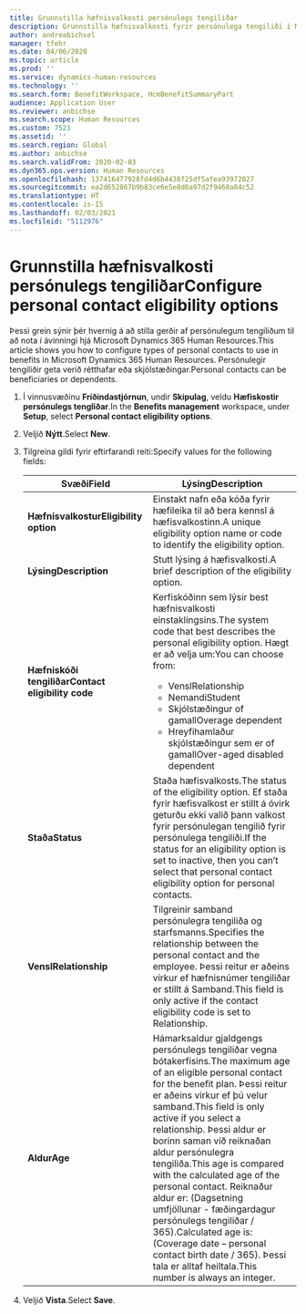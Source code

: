 ```yaml
---
title: Grunnstilla hæfnisvalkosti persónulegs tengiliðar
description: Grunnstilla hæfnisvalkosti fyrir persónulega tengiliði í Microsoft Dynamics 365 Human Resources. Persónulegir tengiliðir geta verið rétthafar eða skjólstæðingar.
author: andreabichsel
manager: tfehr
ms.date: 04/06/2020
ms.topic: article
ms.prod: ''
ms.service: dynamics-human-resources
ms.technology: ''
ms.search.form: BenefitWorkspace, HcmBenefitSummaryPart
audience: Application User
ms.reviewer: anbichse
ms.search.scope: Human Resources
ms.custom: 7521
ms.assetid: ''
ms.search.region: Global
ms.author: anbichse
ms.search.validFrom: 2020-02-03
ms.dyn365.ops.version: Human Resources
ms.openlocfilehash: 137416477928fd4d6b4438f25df5afea93972027
ms.sourcegitcommit: ea2d652867b9b83ce6e5e8d6a97d2f9460a84c52
ms.translationtype: HT
ms.contentlocale: is-IS
ms.lasthandoff: 02/03/2021
ms.locfileid: "5112976"
---
```

# <a name="configure-personal-contact-eligibility-options"></a><span data-ttu-id="eea7f-104">Grunnstilla hæfnisvalkosti persónulegs tengiliðar</span><span class="sxs-lookup"><span data-stu-id="eea7f-104">Configure personal contact eligibility options</span></span>

<span data-ttu-id="eea7f-105">Þessi grein sýnir þér hvernig á að stilla gerðir af persónulegum tengiliðum til að nota í ávinningi hjá Microsoft Dynamics 365 Human Resources.</span><span class="sxs-lookup"><span data-stu-id="eea7f-105">This article shows you how to configure types of personal contacts to use in benefits in Microsoft Dynamics 365 Human Resources.</span></span> <span data-ttu-id="eea7f-106">Persónulegir tengiliðir geta verið rétthafar eða skjólstæðingar.</span><span class="sxs-lookup"><span data-stu-id="eea7f-106">Personal contacts can be beneficiaries or dependents.</span></span> 

1. <span data-ttu-id="eea7f-107">Í vinnusvæðinu **Fríðindastjórnun**, undir **Skipulag**, veldu **Hæfiskostir persónulegs tengliðar**.</span><span class="sxs-lookup"><span data-stu-id="eea7f-107">In the **Benefits management** workspace, under **Setup**, select **Personal contact eligibility options**.</span></span>

2. <span data-ttu-id="eea7f-108">Veljið **Nýtt**.</span><span class="sxs-lookup"><span data-stu-id="eea7f-108">Select **New**.</span></span>

3. <span data-ttu-id="eea7f-109">Tilgreina gildi fyrir eftirfarandi reiti:</span><span class="sxs-lookup"><span data-stu-id="eea7f-109">Specify values for the following fields:</span></span>

   | <span data-ttu-id="eea7f-110">Svæði</span><span class="sxs-lookup"><span data-stu-id="eea7f-110">Field</span></span> | <span data-ttu-id="eea7f-111">Lýsing</span><span class="sxs-lookup"><span data-stu-id="eea7f-111">Description</span></span> |
   | --- | --- |
   | <span data-ttu-id="eea7f-112">**Hæfnisvalkostur**</span><span class="sxs-lookup"><span data-stu-id="eea7f-112">**Eligibility option**</span></span> | <span data-ttu-id="eea7f-113">Einstakt nafn eða kóða fyrir hæfileika til að bera kennsl á hæfisvalkostinn.</span><span class="sxs-lookup"><span data-stu-id="eea7f-113">A unique eligibility option name or code to identify the eligibility option.</span></span> |
   | <span data-ttu-id="eea7f-114">**Lýsing**</span><span class="sxs-lookup"><span data-stu-id="eea7f-114">**Description**</span></span> | <span data-ttu-id="eea7f-115">Stutt lýsing á hæfisvalkosti.</span><span class="sxs-lookup"><span data-stu-id="eea7f-115">A brief description of the eligibility option.</span></span> |
   | <span data-ttu-id="eea7f-116">**Hæfniskóði tengiliðar**</span><span class="sxs-lookup"><span data-stu-id="eea7f-116">**Contact eligibility code**</span></span> | <span data-ttu-id="eea7f-117">Kerfiskóðinn sem lýsir best hæfnisvalkosti einstaklingsins.</span><span class="sxs-lookup"><span data-stu-id="eea7f-117">The system code that best describes the personal eligibility option.</span></span> <span data-ttu-id="eea7f-118">Hægt er að velja um:</span><span class="sxs-lookup"><span data-stu-id="eea7f-118">You can choose from:</span></span> <ul><li><span data-ttu-id="eea7f-119">Vensl</span><span class="sxs-lookup"><span data-stu-id="eea7f-119">Relationship</span></span></li><li><span data-ttu-id="eea7f-120">Nemandi</span><span class="sxs-lookup"><span data-stu-id="eea7f-120">Student</span></span></li><li><span data-ttu-id="eea7f-121">Skjólstæðingur of gamall</span><span class="sxs-lookup"><span data-stu-id="eea7f-121">Overage dependent</span></span></li><li><span data-ttu-id="eea7f-122">Hreyfihamlaður skjólstæðingur sem er of gamall</span><span class="sxs-lookup"><span data-stu-id="eea7f-122">Over-aged disabled dependent</span></span></li></ul> |
   | <span data-ttu-id="eea7f-123">**Staða**</span><span class="sxs-lookup"><span data-stu-id="eea7f-123">**Status**</span></span> | <span data-ttu-id="eea7f-124">Staða hæfisvalkosts.</span><span class="sxs-lookup"><span data-stu-id="eea7f-124">The status of the eligibility option.</span></span> <span data-ttu-id="eea7f-125">Ef staða fyrir hæfisvalkost er stillt á óvirk geturðu ekki valið þann valkost fyrir persónulegan tengilið fyrir persónulega tengiliði.</span><span class="sxs-lookup"><span data-stu-id="eea7f-125">If the status for an eligibility option is set to inactive, then you can’t select that personal contact eligibility option for personal contacts.</span></span> |
   | <span data-ttu-id="eea7f-126">**Vensl**</span><span class="sxs-lookup"><span data-stu-id="eea7f-126">**Relationship**</span></span> | <span data-ttu-id="eea7f-127">Tilgreinir samband persónulegra tengiliða og starfsmanns.</span><span class="sxs-lookup"><span data-stu-id="eea7f-127">Specifies the relationship between the personal contact and the employee.</span></span> <span data-ttu-id="eea7f-128">Þessi reitur er aðeins virkur ef hæfnisnúmer tengiliðar er stillt á Samband.</span><span class="sxs-lookup"><span data-stu-id="eea7f-128">This field is only active if the contact eligibility code is set to Relationship.</span></span> |
   | <span data-ttu-id="eea7f-129">**Aldur**</span><span class="sxs-lookup"><span data-stu-id="eea7f-129">**Age**</span></span> | <span data-ttu-id="eea7f-130">Hámarksaldur gjaldgengs persónulegs tengiliðar vegna bótakerfisins.</span><span class="sxs-lookup"><span data-stu-id="eea7f-130">The maximum age of an eligible personal contact for the benefit plan.</span></span> <span data-ttu-id="eea7f-131">Þessi reitur er aðeins virkur ef þú velur samband.</span><span class="sxs-lookup"><span data-stu-id="eea7f-131">This field is only active if you select a relationship.</span></span> <span data-ttu-id="eea7f-132">Þessi aldur er borinn saman við reiknaðan aldur persónulegra tengiliða.</span><span class="sxs-lookup"><span data-stu-id="eea7f-132">This age is compared with the calculated age of the personal contact.</span></span> <span data-ttu-id="eea7f-133">Reiknaður aldur er: (Dagsetning umfjöllunar - fæðingardagur persónulegs tengiliðar / 365).</span><span class="sxs-lookup"><span data-stu-id="eea7f-133">Calculated age is: (Coverage date – personal contact birth date / 365).</span></span> <span data-ttu-id="eea7f-134">Þessi tala er alltaf heiltala.</span><span class="sxs-lookup"><span data-stu-id="eea7f-134">This number is always an integer.</span></span> |

4. <span data-ttu-id="eea7f-135">Veljið **Vista**.</span><span class="sxs-lookup"><span data-stu-id="eea7f-135">Select **Save**.</span></span> 
